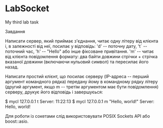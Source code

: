 # LabSocket
My third lab task

Завдання

Написати сервер, який приймає з'єднання, читає одну літеру від клієнта і, в залежності від неї, посилає у відповідь:
'd' -- поточну дату,
't` -- поточний час,
'h' -- "Hello" або інше фіксоване привітання.
'm' -- читає від клієнта повідомлення формату: два байти довжини стрічки + стрічка вказаної довжини (включаючи нульовий символ) та пересилає його назад. 

Написати простий клієнт, що посилає серверу (IP-адреса -- перший аргумент командного рядка) передану йому в командному рядку літеру (другий аргумент, якщо m -- третім аргументом має бути повідомлення) серверу, друкує його відповідь і завершуєься:

$ mycl 127.0.0.1 t 
Server: 11:22:13
$ mycl 127.0.0.1 m "Hello, world!"
Server: Hello, world!


Для роботи із сокетами слід використовувати POSIX Sockets API або boost::asio.
